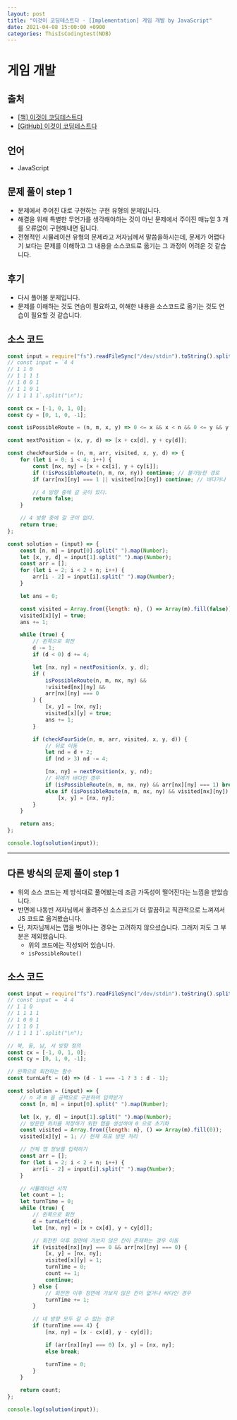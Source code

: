 ```yaml
---
layout: post
title: "이것이 코딩테스트다 - [Implementation] 게임 개발 by JavaScript"
date: 2021-04-08 15:00:00 +0900
categories: ThisIsCodingtest(NDB)
---
```


# 게임 개발

## 출처

- [[책] 이것이 코딩테스트다](https://www.hanbit.co.kr/store/books/look.php?p_code=B8945183661)
- [[GitHub] 이것이 코딩테스트다](https://github.com/ndb796/python-for-coding-test)

## 언어

- JavaScript

## 문제 풀이 step 1

- 문제에서 주어진 대로 구현하는 구현 유형의 문제입니다.
- 해결을 위해 특별한 무언가를 생각해야하는 것이 아닌 문제에서 주이진 매뉴얼 3 개를 오류없이 구현해내면 됩니다.
- 전형적인 시뮬레이션 유형의 문제라고 저자님께서 말씀을하시는데, 문제가 어렵다기 보다는 문제를 이해하고 그 내용을 소스코드로 옮기는 그 과정이 어려운 것 같습니다.

## 후기

- 다시 풀어볼 문제입니다.
- 문제를 이해하는 것도 연습이 필요하고, 이해한 내용을 소스코드로 옮기는 것도 연습이 필요할 것 같습니다.

## 소스 코드

```jsx
const input = require("fs").readFileSync("/dev/stdin").toString().split("\n");
// const input = `4 4
// 1 1 0
// 1 1 1 1
// 1 0 0 1
// 1 1 0 1
// 1 1 1 1`.split("\n");

const cx = [-1, 0, 1, 0];
const cy = [0, 1, 0, -1];

const isPossibleRoute = (n, m, x, y) => 0 <= x && x < n && 0 <= y && y < m;

const nextPosition = (x, y, d) => [x + cx[d], y + cy[d]];

const checkFourSide = (n, m, arr, visited, x, y, d) => {
	for (let i = 0; i < 4; i++) {
		const [nx, ny] = [x + cx[i], y + cy[i]];
		if (!isPossibleRoute(n, m, nx, ny)) continue; // 불가능한 경로
		if (arr[nx][ny] === 1 || visited[nx][ny]) continue; // 바다거나 방문했거나

		// 4 방향 중에 갈 곳이 있다.
		return false;
	}

	// 4 방향 중에 갈 곳이 없다.
	return true;
};

const solution = (input) => {
	const [n, m] = input[0].split(" ").map(Number);
	let [x, y, d] = input[1].split(" ").map(Number);
	const arr = [];
	for (let i = 2; i < 2 + n; i++) {
		arr[i - 2] = input[i].split(" ").map(Number);
	}

	let ans = 0;

	const visited = Array.from({length: n}, () => Array(m).fill(false));
	visited[x][y] = true;
	ans += 1;

	while (true) {
		// 왼쪽으로 회전
		d -= 1;
		if (d < 0) d += 4;

		let [nx, ny] = nextPosition(x, y, d);
		if (
			isPossibleRoute(n, m, nx, ny) &&
			!visited[nx][ny] &&
			arr[nx][ny] === 0
		) {
			[x, y] = [nx, ny];
			visited[x][y] = true;
			ans += 1;
		}

		if (checkFourSide(n, m, arr, visited, x, y, d)) {
			// 뒤로 이동
			let nd = d + 2;
			if (nd > 3) nd -= 4;

			[nx, ny] = nextPosition(x, y, nd);
			// 뒤에가 바다인 경우
			if (isPossibleRoute(n, m, nx, ny) && arr[nx][ny] === 1) break;
			else if (isPossibleRoute(n, m, nx, ny) && visited[nx][ny])
				[x, y] = [nx, ny];
		}
	}

	return ans;
};

console.log(solution(input));
```

---

## 다른 방식의 문제 풀이 step 1

- 위의 소스 코드는 제 방식대로 풀어봤는데 조금 가독성이 떨어진다는 느낌을 받았습니다.
- 반면에 나동빈 저자님께서 올려주신 소스코드가 더 깔끔하고 직관적으로 느껴져서 JS 코드로 옮겨봤습니다.
- 단, 저자님께서는 맵을 벗어나는 경우는 고려하지 않으셨습니다. 그래저 저도 그 부분은 제외했습니다.
  - 위의 코드에는 작성되어 있습니다.
  - `isPossibleRoute()`

## 소스 코드

```jsx
const input = require("fs").readFileSync("/dev/stdin").toString().split("\n");
// const input = `4 4
// 1 1 0
// 1 1 1 1
// 1 0 0 1
// 1 1 0 1
// 1 1 1 1`.split("\n");

// 북, 동, 남, 서 방향 정의
const cx = [-1, 0, 1, 0];
const cy = [0, 1, 0, -1];

// 왼쪽으로 회전하는 함수
const turnLeft = (d) => (d - 1 === -1 ? 3 : d - 1);

const solution = (input) => {
	// n 과 m 을 공백으로 구분하여 입력받기
	const [n, m] = input[0].split(" ").map(Number);

	let [x, y, d] = input[1].split(" ").map(Number);
	// 방문한 위치를 저장하기 위한 맵을 생성하여 0 으로 초기화
	const visited = Array.from({length: n}, () => Array(m).fill(0));
	visited[x][y] = 1; // 현재 좌표 방문 처리

	// 전체 맵 정보를 입력하기
	const arr = [];
	for (let i = 2; i < 2 + n; i++) {
		arr[i - 2] = input[i].split(" ").map(Number);
	}

	// 시뮬레이션 시작
	let count = 1;
	let turnTime = 0;
	while (true) {
		// 왼쪽으로 회전
		d = turnLeft(d);
		let [nx, ny] = [x + cx[d], y + cy[d]];

		// 회전한 이후 정면에 가보지 않은 칸이 존재하는 경우 이동
		if (visited[nx][ny] === 0 && arr[nx][ny] === 0) {
			[x, y] = [nx, ny];
			visited[x][y] = 1;
			turnTime = 0;
			count += 1;
			continue;
		} else {
			// 회전한 이후 정면에 가보지 않은 칸이 없거나 바다인 경우
			turnTime += 1;
		}

		// 네 방향 모두 갈 수 없는 경우
		if (turnTime === 4) {
			[nx, ny] = [x - cx[d], y - cy[d]];

			if (arr[nx][ny] === 0) [x, y] = [nx, ny];
			else break;

			turnTime = 0;
		}
	}

	return count;
};

console.log(solution(input));
```
